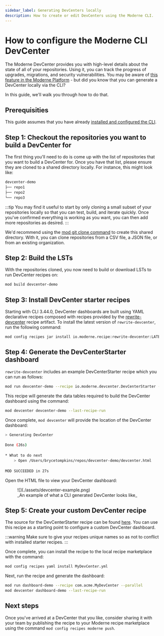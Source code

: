 ```yaml
---
sidebar_label: Generating DevCenters locally
description: How to create or edit DevCenters using the Moderne CLI.
---
```


# How to configure the Moderne CLI DevCenter

The Moderne DevCenter provides you with high-level details about the state of all of your repositories. Using it, you can track the progress of upgrades, migrations, and security vulnerabilities. You may be aware of [this feature in the Moderne Platform](../../moderne-platform/getting-started/dev-center.md) - but did you know that you can generate a DevCenter locally via the CLI?

In this guide, we'll walk you through how to do that.

## Prerequisities

This guide assumes that you have already [installed and configured the CLI](../getting-started/cli-intro.md#installation-and-configuration).

## Step 1: Checkout the repositories you want to build a DevCenter for

The first thing you'll need to do is come up with the list of repositories that you want to build a DevCenter for. Once you have that list, please ensure they are cloned to a shared directory locally. For instance, this might look like:

```bash
devcenter-demo
├── repo1
├── repo2
└── repo3
```

:::tip
You may find it useful to start by only cloning a small subset of your repositories locally so that you can test, build, and iterate quickly. Once you've confirmed everything is working as you want, you can then add more repositories as desired.
:::

We'd recommend using the [mod git clone command](../cli-reference.md#mod-git-clone) to create this shared directory. With it, you can clone repositories from a CSV file, a JSON file, or from an existing organization.

## Step 2: Build the LSTs

With the repositories cloned, you now need to build or download LSTs to run DevCenter recipes on:

```bash
mod build devcenter-demo
```

## Step 3: Install DevCenter starter recipes

Starting with CLI 3.44.0, DevCenter dashboards are built using YAML declarative recipes composed with recipes provided by the [rewrite-devcenter](https://github.com/moderneinc/rewrite-devcenter) recipe artifact. To install the latest version of `rewrite-devcenter`, run the following command:
```bash
mod config recipes jar install io.moderne.recipe:rewrite-devcenter:LATEST
```

## Step 4: Generate the DevCenterStarter dashboard

`rewrite-devcenter` includes an example DevCenterStarter recipe which you can run as follows:
```bash
mod run devcenter-demo --recipe io.moderne.devcenter.DevCenterStarter --parallel
```

This recipe will generate the data tables required to build the DevCenter dashboard using the command:
```bash
mod devcenter devcenter-demo --last-recipe-run
```

Once complete, `mod devcenter` will provide the location of the DevCenter dashboard:
```bash
> Generating DevCenter

Done (26s)

* What to do next
    > Open /Users/brycetompkins/repos/devcenter-demo/devcenter.html

MOD SUCCEEDED in 27s
```

Open the HTML file to view your DevCenter dashboard:

<figure>
  ![](./assets/devcenter-example.png)
  <figcaption>_An example of what a CLI generated DevCenter looks like_</figcaption>
</figure>


## Step 5: Create your custom DevCenter recipe

The source for the DevCenterStarter recipe can be found [here](https://github.com/moderneinc/rewrite-devcenter/blob/main/src/main/resources/META-INF/rewrite/devcenter-starter.yml). You can use this recipe as a starting point to configure a custom DevCenter dashboard.

:::warning
Make sure to give your recipes unique names so as not to conflict with installed starter recipes.
:::

Once complete, you can install the recipe to the local recipe marketplace with the command:
```bash
mod config recipes yaml install MyDevCenter.yml
```

Next, run the recipe and generate the dashboard:
```bash
mod run dashboard-demo --recipe com.acme.MyDevCenter --parallel
mod devcenter dashboard-demo --last-recipe-run
```

## Next steps

Once you've arrived at a DevCenter that you like, consider sharing it with your team by publishing the recipe to your Moderne recipe marketplace using the command `mod config recipes moderne push`.
